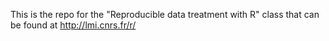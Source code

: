 This is the repo for the "Reproducible data treatment with R" class that can be found at http://lmi.cnrs.fr/r/